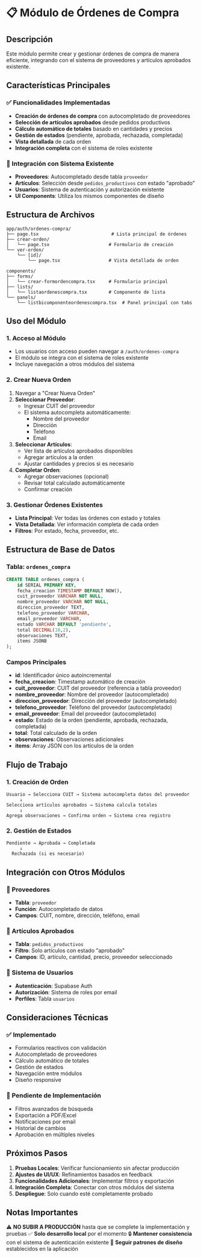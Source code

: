 # 📋 Módulo de Órdenes de Compra

## Descripción

Este módulo permite crear y gestionar órdenes de compra de manera eficiente, integrando con el sistema de proveedores y artículos aprobados existente.

## Características Principales

### ✅ Funcionalidades Implementadas

- **Creación de órdenes de compra** con autocompletado de proveedores
- **Selección de artículos aprobados** desde pedidos productivos
- **Cálculo automático de totales** basado en cantidades y precios
- **Gestión de estados** (pendiente, aprobada, rechazada, completada)
- **Vista detallada** de cada orden
- **Integración completa** con el sistema de roles existente

### 🔗 Integración con Sistema Existente

- **Proveedores**: Autocompletado desde tabla `proveedor`
- **Artículos**: Selección desde `pedidos_productivos` con estado "aprobado"
- **Usuarios**: Sistema de autenticación y autorización existente
- **UI Components**: Utiliza los mismos componentes de diseño

## Estructura de Archivos

```
app/auth/ordenes-compra/
├── page.tsx                           # Lista principal de órdenes
├── crear-orden/
│   └── page.tsx                      # Formulario de creación
└── ver-orden/
    └── [id]/
        └── page.tsx                  # Vista detallada de orden

components/
├── forms/
│   └── crear-formordencompra.tsx     # Formulario principal
├── lists/
│   └── listaordenescompra.tsx        # Componente de lista
└── panels/
    └── listbicomponenteordenescompra.tsx  # Panel principal con tabs
```

## Uso del Módulo

### 1. Acceso al Módulo

- Los usuarios con acceso pueden navegar a `/auth/ordenes-compra`
- El módulo se integra con el sistema de roles existente
- Incluye navegación a otros módulos del sistema

### 2. Crear Nueva Orden

1. Navegar a "Crear Nueva Orden"
2. **Seleccionar Proveedor**:
   - Ingresar CUIT del proveedor
   - El sistema autocompleta automáticamente:
     - Nombre del proveedor
     - Dirección
     - Teléfono
     - Email
3. **Seleccionar Artículos**:
   - Ver lista de artículos aprobados disponibles
   - Agregar artículos a la orden
   - Ajustar cantidades y precios si es necesario
4. **Completar Orden**:
   - Agregar observaciones (opcional)
   - Revisar total calculado automáticamente
   - Confirmar creación

### 3. Gestionar Órdenes Existentes

- **Lista Principal**: Ver todas las órdenes con estado y totales
- **Vista Detallada**: Ver información completa de cada orden
- **Filtros**: Por estado, fecha, proveedor, etc.

## Estructura de Base de Datos

### Tabla: `ordenes_compra`

```sql
CREATE TABLE ordenes_compra (
    id SERIAL PRIMARY KEY,
    fecha_creacion TIMESTAMP DEFAULT NOW(),
    cuit_proveedor VARCHAR NOT NULL,
    nombre_proveedor VARCHAR NOT NULL,
    direccion_proveedor TEXT,
    telefono_proveedor VARCHAR,
    email_proveedor VARCHAR,
    estado VARCHAR DEFAULT 'pendiente',
    total DECIMAL(10,2),
    observaciones TEXT,
    items JSONB
);
```

### Campos Principales

- **id**: Identificador único autoincremental
- **fecha_creacion**: Timestamp automático de creación
- **cuit_proveedor**: CUIT del proveedor (referencia a tabla proveedor)
- **nombre_proveedor**: Nombre del proveedor (autocompletado)
- **direccion_proveedor**: Dirección del proveedor (autocompletado)
- **telefono_proveedor**: Teléfono del proveedor (autocompletado)
- **email_proveedor**: Email del proveedor (autocompletado)
- **estado**: Estado de la orden (pendiente, aprobada, rechazada, completada)
- **total**: Total calculado de la orden
- **observaciones**: Observaciones adicionales
- **items**: Array JSON con los artículos de la orden

## Flujo de Trabajo

### 1. Creación de Orden

```
Usuario → Selecciona CUIT → Sistema autocompleta datos del proveedor
     ↓
Selecciona artículos aprobados → Sistema calcula totales
     ↓
Agrega observaciones → Confirma orden → Sistema crea registro
```

### 2. Gestión de Estados

```
Pendiente → Aprobada → Completada
     ↓
  Rechazada (si es necesario)
```

## Integración con Otros Módulos

### 🔗 Proveedores

- **Tabla**: `proveedor`
- **Función**: Autocompletado de datos
- **Campos**: CUIT, nombre, dirección, teléfono, email

### 🔗 Artículos Aprobados

- **Tabla**: `pedidos_productivos`
- **Filtro**: Solo artículos con estado "aprobado"
- **Campos**: ID, artículo, cantidad, precio, proveedor seleccionado

### 🔗 Sistema de Usuarios

- **Autenticación**: Supabase Auth
- **Autorización**: Sistema de roles por email
- **Perfiles**: Tabla `usuarios`

## Consideraciones Técnicas

### ✅ Implementado

- Formularios reactivos con validación
- Autocompletado de proveedores
- Cálculo automático de totales
- Gestión de estados
- Navegación entre módulos
- Diseño responsive

### 🔄 Pendiente de Implementación

- Filtros avanzados de búsqueda
- Exportación a PDF/Excel
- Notificaciones por email
- Historial de cambios
- Aprobación en múltiples niveles

## Próximos Pasos

1. **Pruebas Locales**: Verificar funcionamiento sin afectar producción
2. **Ajustes de UI/UX**: Refinamientos basados en feedback
3. **Funcionalidades Adicionales**: Implementar filtros y exportación
4. **Integración Completa**: Conectar con otros módulos del sistema
5. **Despliegue**: Solo cuando esté completamente probado

## Notas Importantes

⚠️ **NO SUBIR A PRODUCCIÓN** hasta que se complete la implementación y pruebas
✅ **Solo desarrollo local** por el momento
🔒 **Mantener consistencia** con el sistema de autenticación existente
🎨 **Seguir patrones de diseño** establecidos en la aplicación

